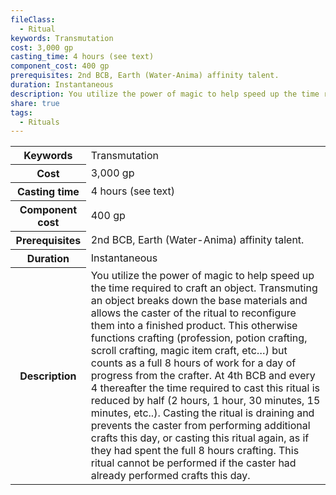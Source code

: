 ```yaml
---
fileClass:
  - Ritual
keywords: Transmutation
cost: 3,000 gp
casting_time: 4 hours (see text)
component_cost: 400 gp
prerequisites: 2nd BCB, Earth (Water-Anima) affinity talent.
duration: Instantaneous
description: You utilize the power of magic to help speed up the time required to craft an object. Transmuting an object breaks down the base materials and allows the caster of the ritual to reconfigure them into a finished product. This otherwise functions crafting (profession, potion crafting, scroll crafting, magic item craft, etc…) but counts as a full 8 hours of work for a day of progress from the crafter. At 4th BCB and every 4 thereafter the time required to cast this ritual is reduced by half (2 hours, 1 hour, 30 minutes, 15 minutes, etc..). Casting the ritual is draining and prevents the caster from performing additional crafts this day, or casting this ritual again, as if they had spent the full 8 hours crafting. This ritual cannot be performed if the caster had already performed crafts this day.
share: true
tags:
  - Rituals
---
```

<p><span dir="ltr" style="overflow-x: auto;"><table><tbody><tr><th dir="ltr">Keywords</th><td dir="ltr">Transmutation</td></tr><tr><th dir="ltr">Cost</th><td dir="ltr">3,000 gp</td></tr><tr><th dir="ltr">Casting time</th><td dir="ltr">4 hours (see text)</td></tr><tr><th dir="ltr">Component cost</th><td dir="ltr">400 gp</td></tr><tr><th dir="ltr">Prerequisites</th><td dir="ltr">2nd BCB, Earth (Water-Anima) affinity talent.</td></tr><tr><th dir="ltr">Duration</th><td dir="ltr">Instantaneous</td></tr><tr><th dir="ltr">Description</th><td dir="ltr">You utilize the power of magic to help speed up the time required to craft an object. Transmuting an object breaks down the base materials and allows the caster of the ritual to reconfigure them into a finished product. This otherwise functions crafting (profession, potion crafting, scroll crafting, magic item craft, etc…) but counts as a full 8 hours of work for a day of progress from the crafter. At 4th BCB and every 4 thereafter the time required to cast this ritual is reduced by half (2 hours, 1 hour, 30 minutes, 15 minutes, etc..). Casting the ritual is draining and prevents the caster from performing additional crafts this day, or casting this ritual again, as if they had spent the full 8 hours crafting. This ritual cannot be performed if the caster had already performed crafts this day.</td></tr></tbody></table></span></p>
